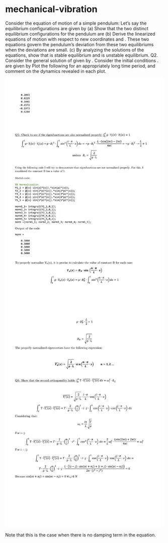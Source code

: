 # mechanical-vibration
Consider the equation of motion of a simple pendulum:
Let’s say the equilibrium configurations are given by
(a) Show that the two distinct equilibrium configurations for the pendulum are
(b) Derive the linearized equations of motion with respect to new coordinates   and . These two equations govern the pendulum’s deviation from these two
equilibriums when the deviations are small.
(c) By analyzing the solutions of the equations, show that is stable equilibrium and   is
unstable equilibrium.
Q2. Consider the general solution of given by . Consider the initial conditions   .   are given by
Plot the following for an appropriately long time period, and comment on the dynamics revealed in each plot. 

![](1.png)
![](2.png)

Note that this is the case when there is no damping term in
the equation.
    
